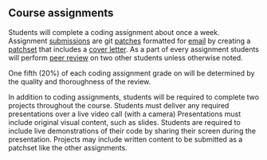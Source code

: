 ## Course assignments

Students will complete a coding assignment about once a week.
Assignment
[submissions](submitting.md)
are git
[patches](patches.md)
formatted for
[email](mailinglist.md)
by creating a
[patchset](patchsets.md)
that includes a
[cover letter](coverletters.md).
As a part of every assignment students will perform
[peer review](peerreview.md) on two other students
unless otherwise noted.

One fifth (20%) of each coding assignment grade on will be determined by the quality and thoroughness of the review.

In addition to coding assignments, students will be required to complete two projects throughout the course.
Students must deliver any required presentations over a live video call (with a camera)
Presentations must include original visual content, such as slides.
Students are required to include live demonstrations of their code by sharing their screen during the presentation.
Projects may include written content to be submitted as a patchset like the other assignments.
